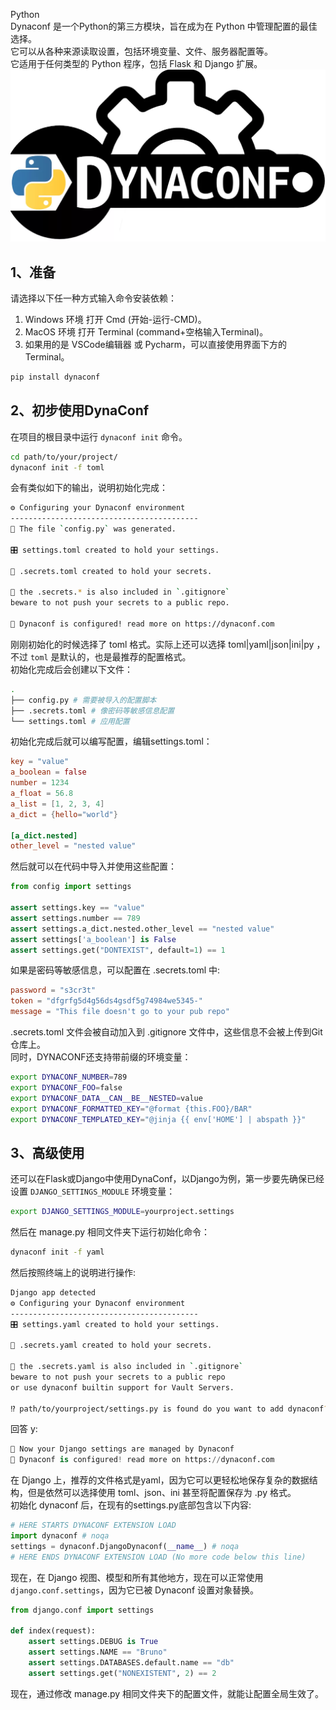 Python <br />Dynaconf 是一个Python的第三方模块，旨在成为在 Python 中管理配置的最佳选择。<br />它可以从各种来源读取设置，包括环境变量、文件、服务器配置等。<br />它适用于任何类型的 Python 程序，包括 Flask 和 Django 扩展。<br />![](./img/1638881822658-4b8c9fc7-62ea-4983-ac59-c305c15bb38c.webp)
<a name="MqvRW"></a>
## 1、准备
请选择以下任一种方式输入命令安装依赖：

1. Windows 环境 打开 Cmd (开始-运行-CMD)。
2. MacOS 环境 打开 Terminal (command+空格输入Terminal)。
3. 如果用的是 VSCode编辑器 或 Pycharm，可以直接使用界面下方的Terminal。
```bash
pip install dynaconf
```
<a name="ry0p1"></a>
## 2、初步使用DynaConf
在项目的根目录中运行  `dynaconf init`  命令。
```bash
cd path/to/your/project/
dynaconf init -f toml
```
会有类似如下的输出，说明初始化完成：
```bash
⚙️ Configuring your Dynaconf environment
------------------------------------------
🐍 The file `config.py` was generated.

🎛️ settings.toml created to hold your settings.

🔑 .secrets.toml created to hold your secrets.

🙈 the .secrets.* is also included in `.gitignore`
beware to not push your secrets to a public repo.

🎉 Dynaconf is configured! read more on https://dynaconf.com
```
刚刚初始化的时候选择了 toml 格式。实际上还可以选择  toml|yaml|json|ini|py ，不过 `toml` 是默认的，也是最推荐的配置格式。<br />初始化完成后会创建以下文件：
```bash
.
├── config.py # 需要被导入的配置脚本
├── .secrets.toml # 像密码等敏感信息配置
└── settings.toml # 应用配置
```
初始化完成后就可以编写配置，编辑settings.toml：
```toml
key = "value"
a_boolean = false
number = 1234
a_float = 56.8
a_list = [1, 2, 3, 4]
a_dict = {hello="world"}

[a_dict.nested]
other_level = "nested value"
```
然后就可以在代码中导入并使用这些配置：
```python
from config import settings

assert settings.key == "value"
assert settings.number == 789
assert settings.a_dict.nested.other_level == "nested value"
assert settings['a_boolean'] is False
assert settings.get("DONTEXIST", default=1) == 1
```
如果是密码等敏感信息，可以配置在 .secrets.toml 中:
```toml
password = "s3cr3t"
token = "dfgrfg5d4g56ds4gsdf5g74984we5345-"
message = "This file doesn't go to your pub repo"
```
.secrets.toml 文件会被自动加入到 .gitignore 文件中，这些信息不会被上传到Git仓库上。<br />同时，DYNACONF还支持带前缀的环境变量：
```bash
export DYNACONF_NUMBER=789
export DYNACONF_FOO=false
export DYNACONF_DATA__CAN__BE__NESTED=value
export DYNACONF_FORMATTED_KEY="@format {this.FOO}/BAR"
export DYNACONF_TEMPLATED_KEY="@jinja {{ env['HOME'] | abspath }}"
```
<a name="biKkc"></a>
## 3、高级使用
还可以在Flask或Django中使用DynaConf，以Django为例，第一步要先确保已经设置 `DJANGO_SETTINGS_MODULE` 环境变量：
```bash
export DJANGO_SETTINGS_MODULE=yourproject.settings
```
然后在 manage.py 相同文件夹下运行初始化命令：
```bash
dynaconf init -f yaml
```
然后按照终端上的说明进行操作:
```bash
Django app detected
⚙️ Configuring your Dynaconf environment
------------------------------------------
🎛️ settings.yaml created to hold your settings.

🔑 .secrets.yaml created to hold your secrets.

🙈 the .secrets.yaml is also included in `.gitignore`
beware to not push your secrets to a public repo
or use dynaconf builtin support for Vault Servers.

⁉ path/to/yourproject/settings.py is found do you want to add dynaconf? [y/N]:
```
回答 y:
```python
🎠 Now your Django settings are managed by Dynaconf
🎉 Dynaconf is configured! read more on https://dynaconf.com
```
在 Django 上，推荐的文件格式是yaml，因为它可以更轻松地保存复杂的数据结构，但是依然可以选择使用 toml、json、ini 甚至将配置保存为 .py 格式。<br />初始化 dynaconf 后，在现有的settings.py底部包含以下内容:
```python
# HERE STARTS DYNACONF EXTENSION LOAD
import dynaconf # noqa
settings = dynaconf.DjangoDynaconf(__name__) # noqa
# HERE ENDS DYNACONF EXTENSION LOAD (No more code below this line)
```
现在，在 Django 视图、模型和所有其他地方，现在可以正常使用 `django.conf.settings`，因为它已被 Dynaconf 设置对象替换。
```python
from django.conf import settings

def index(request):
    assert settings.DEBUG is True
    assert settings.NAME == "Bruno"
    assert settings.DATABASES.default.name == "db"
    assert settings.get("NONEXISTENT", 2) == 2
```
现在，通过修改 manage.py 相同文件夹下的配置文件，就能让配置全局生效了。
